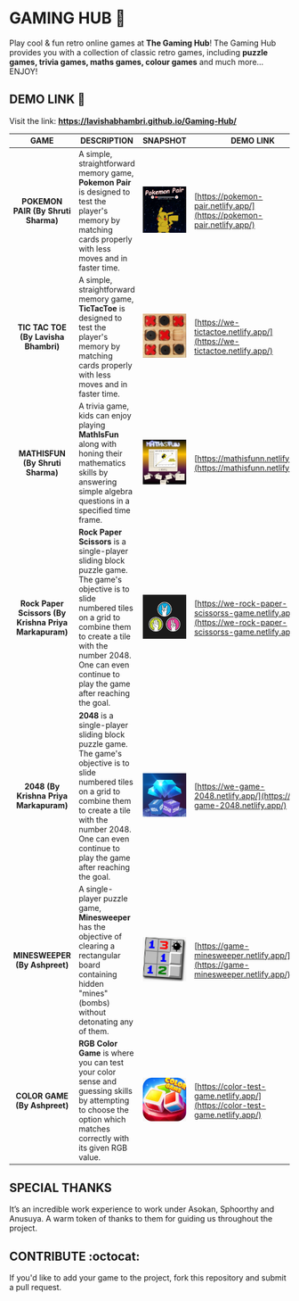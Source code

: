 # GAMING HUB :game_die:
Play cool & fun retro online games at **The Gaming Hub**! The Gaming Hub provides you with a collection of classic retro games, including **puzzle games, trivia games, maths games, colour games** and much more... ENJOY!


## DEMO LINK :link:
Visit the link: **https://lavishabhambri.github.io/Gaming-Hub/**


|  GAME  | DESCRIPTION | SNAPSHOT | DEMO LINK |
| :----: | ----------- | :------: | --------- |
| **POKEMON PAIR (By Shruti Sharma)** | A simple, straightforward memory game, **Pokemon Pair** is designed to test the player's memory by matching cards properly with less moves and in faster time. | ![pokemonPair](/assets/img/img_1.PNG) | [https://pokemon-pair.netlify.app/](https://pokemon-pair.netlify.app/) |
| **TIC TAC TOE (By Lavisha Bhambri)** | A simple, straightforward memory game, **TicTacToe** is designed to test the player's memory by matching cards properly with less moves and in faster time. | ![tictactoe](/assets/img/tictactoe.png) | [https://we-tictactoe.netlify.app/](https://we-tictactoe.netlify.app/) |
| **MATHISFUN (By Shruti Sharma)** | A trivia game, kids can enjoy playing **MathIsFun** along with honing their mathematics skills by answering simple algebra questions in a specified time frame. | ![mathisfun](/assets/img/img_2.PNG) | [https://mathisfunn.netlify.app/](https://mathisfunn.netlify.app/) |
| **Rock Paper Scissors (By Krishna Priya Markapuram)** | **Rock Paper Scissors** is a single-player sliding block puzzle game. The game's objective is to slide numbered tiles on a grid to combine them to create a tile with the number 2048. One can even continue to play the game after reaching the goal. | ![rockPaperScissors](/assets/img/game.jpeg) | [https://we-rock-paper-scissorss-game.netlify.app/](https://we-rock-paper-scissorss-game.netlify.app/) |
| **2048 (By Krishna Priya Markapuram)** | **2048** is a single-player sliding block puzzle game. The game's objective is to slide numbered tiles on a grid to combine them to create a tile with the number 2048. One can even continue to play the game after reaching the goal. | ![2048](/assets/img/2048.jpg) | [https://we-game-2048.netlify.app/](https://we-game-2048.netlify.app/) |
| **MINESWEEPER (By Ashpreet)** | A single-player puzzle game, **Minesweeper** has the objective of clearing a rectangular board containing hidden "mines" (bombs) without detonating any of them. | ![minesweeper](/assets/img/minesweeper.jpeg) | [https://game-minesweeper.netlify.app/](https://game-minesweeper.netlify.app/) |
| **COLOR GAME (By Ashpreet)** | **RGB Color Game** is where you can test your color sense and guessing skills by attempting to choose the option which matches correctly with its given RGB value. | ![colorGame](/assets/img/colorgame.jpeg) | [https://color-test-game.netlify.app/](https://color-test-game.netlify.app/) |

## SPECIAL THANKS
It’s an incredible work experience to work under Asokan, Sphoorthy and Anusuya. A warm token of thanks to them for guiding us throughout the project.

## CONTRIBUTE :octocat:
If you'd like to add your game to the project, fork this repository and submit a pull request.
